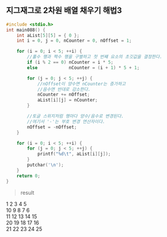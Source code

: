 ## 지그재그로 2차원 배열 채우기 해법3

```c
#include <stdio.h>
int main088() {
	int aList[5][5] = { 0 };
	int i = 0, j = 0, nCounter = 0, nOffset = 1;

	for (i = 0; i < 5; ++i) {
		//홀수 행과 짝수 행을 구별하고 첫 번쨰 요소의 초깃값을 결정한다.
		if (i % 2 == 0) nCounter = i * 5;
		else			nCounter = (i + 1) * 5 + 1;

		for (j = 0; j < 5; ++j) {
			//nOffset이 양수면 nCounter는 증가하고
			//음수면 반대로 감소한다.
			nCounter += nOffset;
			aList[i][j] = nCounter;
		}

		//토글 스위치처럼 행마다 양수/음수로 변경된다.
		//여기서 '-'는 부호 변경 연산자이다.
		nOffset = -nOffset;
	}

	for (i = 0; i < 5; ++i) {
		for (j = 0; j < 5; ++j) {
			printf("%d\t", aList[i][j]);
		}
		putchar('\n');
	}
	return 0;
}
```

>result

1       2       3       4       5 <br />
10      9       8       7       6 <br />
11      12      13      14      15 <br />
20      19      18      17      16 <br />
21      22      23      24      25 <br />